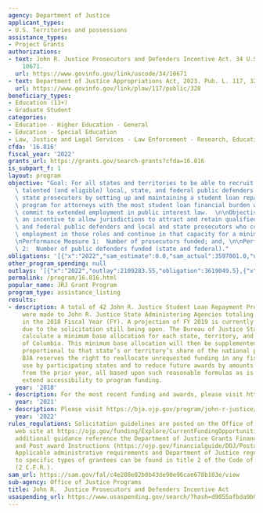 ```yaml
---
agency: Department of Justice
applicant_types:
- U.S. Territories and possessions
assistance_types:
- Project Grants
authorizations:
- text: John R. Justice Prosecutors and Defenders Incentive Act. 34 U.S.C. &sect;
    10671.
  url: https://www.govinfo.gov/link/uscode/34/10671
- text: Department of Justice Appropriations Act, 2023. Pub. L. 117, 328.
  url: https://www.govinfo.gov/link/plaw/117/public/328
beneficiary_types:
- Education (13+)
- Graduate Student
categories:
- Education - Higher Education - General
- Education - Special Education
- Law, Justice and Legal Services - Law Enforcement - Research, Education, Training
cfda: '16.816'
fiscal_year: '2022'
grants_url: https://grants.gov/search-grants?cfda=16.816
is_subpart_f: 1
layout: program
objective: "Goal: For all states and territories to be able to recruit and retain\
  \ talented (and eligible) local, state, and federal public defenders and local and\
  \ state prosecutors by setting up and maintaining a student loan repayment assistance\
  \ program for attorneys with the most student loan financial burden who agree to\
  \ commit to extended employment in public interest law.  \n\nObjective:  To offer\
  \ an incentive to allow jurisdictions to attract and retain qualified local, state,\
  \ and federal public defenders and local and state prosecutors who commit to extended\
  \ employment in those roles and continue in that capacity for a minimum of 36 months.\n\
  \nPerformance Measure 1:  Number of prosecutors funded; and, \n\nPerformance Measure\
  \ 2:  Number of public defenders funded (state and federal)."
obligations: '[{"x":"2022","sam_estimate":0.0,"sam_actual":3597001.0,"usa_spending_actual":3620277.14},{"x":"2023","sam_estimate":5000000.0,"sam_actual":0.0,"usa_spending_actual":4251851.1},{"x":"2024","sam_estimate":2000000.0,"sam_actual":0.0,"usa_spending_actual":-249684.96}]'
other_program_spending: null
outlays: '[{"x":"2022","outlay":2109283.55,"obligation":3619049.5},{"x":"2023","outlay":785536.85,"obligation":4370652.0},{"x":"2024","outlay":0.0,"obligation":0.0}]'
permalink: /program/16.816.html
popular_name: JRJ Grant Program
program_type: assistance_listing
results:
- description: A total of 42 John R. Justice Student Loan Repayment Program awards
    were made to John R. Justice State Administering Agencies totaling $1,817,067.00
    in the 2018 Fiscal Year (FY). A projection of FY 2019 is currently unavailable
    due to the solicitation still being open. The Bureau of Justice Statistics will
    calculate a minimum base allocation for each state, territory, and the District
    of Columbia. This minimum base allocation will then be supplemented by an amount
    proportional to that state’s or territory’s share of the national population.
    BJA reserves the right to reallocate unrequested funding in any fiscal year for
    use by participating states and to reduce future awards by amounts unexpended
    from the prior year, all based upon such reasonable formulas as is necessary to
    extend accessibility to program funding.
  year: '2018'
- description: For the most recent funding and awards, please visit https://bja.ojp.gov/program/john-r-justice-jrj-program/overview.
  year: '2021'
- description: Please visit https://bja.ojp.gov/program/john-r-justice/overview
  year: '2022'
rules_regulations: Solicitation guidelines are posted on the Office of Justice Programs
  web site at https://ojp.gov/funding/Explore/CurrentFundingOpportunities.htm .  For
  additional guidance reference the Department of Justice Grants Financial Guide  (https://ojp.gov/financialguide/DOJ/index.htm)
  and Post award Instructions (https://ojp.gov/financialguide/DOJ/PostawardRequirements/index.htm).
  Applicable administrative requirements and Department of Justice regulations applicable
  to specific types of grantees can be found in title 2 of the Code of Federal Regulations
  (2 C.F.R.).
sam_url: https://sam.gov/fal/c4e208e02b0b43de90e96cae678b103e/view
sub-agency: Office of Justice Programs
title: John R.  Justice Prosecutors and Defenders Incentive Act
usaspending_url: https://www.usaspending.gov/search/?hash=d9055afbda9b0c8e7c4600f46df6f8b1
---
```

